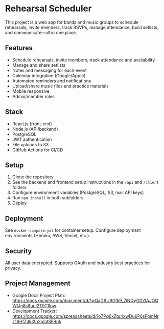 # Rehearsal Scheduler

This project is a web app for bands and music groups to schedule rehearsals, invite members, track RSVPs, manage attendance, build setlists, and communicate—all in one place.

## Features
- Schedule rehearsals, invite members, track attendance and availability
- Manage and share setlists
- Notes and messaging for each event
- Calendar integration (Google/Apple)
- Automated reminders and notifications
- Upload/share music files and practice materials
- Mobile responsive
- Admin/member roles

## Stack
- React.js (front-end)
- Node.js (API/backend)
- PostgreSQL
- JWT authentication
- File uploads to S3
- GitHub Actions for CI/CD

## Setup
1. Clone the repository
2. See the backend and frontend setup instructions in the `/api` and `/client` folders
3. Configure environment variables (PostgreSQL, S3, mail API keys)
4. Run `npm install` in both subfolders
5. Deploy

## Deployment
See `docker-compose.yml` for container setup. Configure deployment environments (Heroku, AWS, Vercel, etc.).

## Security
All user data encrypted. Supports OAuth and industry best practices for privacy.

## Project Management
- Google Docs Project Plan: https://docs.google.com/document/d/1wQaD9U9Gfk9_7iNQyGGZlAJOQWIJg8s8uuI2T0T1Iow
- Development Tracker: https://docs.google.com/spreadsheets/d/1o7Pq6xZtu4xwDu6P6sFqmNrz16HfZdkI2h2mbtSFRnk
